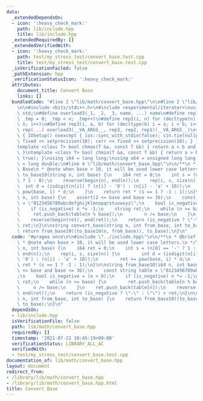 ```yaml
---
data:
  _extendedDependsOn:
  - icon: ':heavy_check_mark:'
    path: lib/include.hpp
    title: lib/include.hpp
  _extendedRequiredBy: []
  _extendedVerifiedWith:
  - icon: ':heavy_check_mark:'
    path: test/my_stress_test/convert_base.test.cpp
    title: test/my_stress_test/convert_base.test.cpp
  _isVerificationFailed: false
  _pathExtension: hpp
  _verificationStatusIcon: ':heavy_check_mark:'
  attributes:
    document_title: Convert Base
    links: []
  bundledCode: "#line 2 \"lib/math/convert_base.hpp\"\n\n#line 2 \"lib/include.hpp\"\
    \n\n#include <bits/stdc++.h>\n#include <experimental/iterator>\nusing namespace\
    \ std;\n#define overload3(_1, _2, _3, name, ...) name\n#define rep1(n) for (decltype(n)\
    \ _tmp = 0; _tmp < n; _tmp++)\n#define rep2(i, n) for (decltype(n) i = 0; i <\
    \ n; i++)\n#define rep3(i, a, b) for (decltype(b) i = a; i < b; i++)\n#define\
    \ rep(...) overload3(__VA_ARGS__, rep3, rep2, rep1)(__VA_ARGS__)\nstruct IOSetup\
    \ { IOSetup() noexcept { ios::sync_with_stdio(false); cin.tie(nullptr); cout <<\
    \ fixed << setprecision(10); cerr << fixed << setprecision(10); } } iosetup;\n\
    template <class T> bool chmax(T &a, const T &b) { return a < b and (a = b, true);\
    \ }\ntemplate <class T> bool chmin(T &a, const T &b) { return a > b and (a = b,\
    \ true); }\nusing i64 = long long;\nusing u64 = unsigned long long;\nusing f64\
    \ = long double;\n#line 4 \"lib/math/convert_base.hpp\"\n\n/**\n * @brief Convert\
    \ Base\n * @note when base > 10, it will be used lower case letters.\n */\ni64\
    \ to_base10(string n, int base) {\n    i64 ret = 0;\n    int s = (n[0] == '-'\
    \ ? 1 : 0);\n    reverse(begin(n), end(n));\n    rep(i, s, size(n)) {\n      \
    \  int d = (isdigit(n[i]) ? (n[i] - '0') : (n[i] - 'a' + 10));\n        ret +=\
    \ pow(base, i) * d;\n    }\n    return ret * (s == 1 ? -1 : 1);\n}\n\nstring from_base10(i64\
    \ n, int base) {\n    assert(2 <= base and base <= 36);\n    const string table\
    \ = \"0123456789abcdefghijklmnopqrstuvwxyz\";\n    bool is_negative = (n < 0);\n\
    \    if (is_negative) n *= -1;\n    string ret;\n    while (n >= base) {\n   \
    \     ret.push_back(table[n % base]);\n        n /= base;\n    }\n    ret.push_back(table[n]);\n\
    \    reverse(begin(ret), end(ret));\n    return (is_negative ? \"-\" : \"\") +\
    \ ret;\n}\n\nstring convert_base(string n, int from_base, int to_base) {\n   \
    \ return from_base10((to_base10(n, from_base)), to_base);\n}\n"
  code: "#pragma once\n\n#include \"../include.hpp\"\n\n/**\n * @brief Convert Base\n\
    \ * @note when base > 10, it will be used lower case letters.\n */\ni64 to_base10(string\
    \ n, int base) {\n    i64 ret = 0;\n    int s = (n[0] == '-' ? 1 : 0);\n    reverse(begin(n),\
    \ end(n));\n    rep(i, s, size(n)) {\n        int d = (isdigit(n[i]) ? (n[i] -\
    \ '0') : (n[i] - 'a' + 10));\n        ret += pow(base, i) * d;\n    }\n    return\
    \ ret * (s == 1 ? -1 : 1);\n}\n\nstring from_base10(i64 n, int base) {\n    assert(2\
    \ <= base and base <= 36);\n    const string table = \"0123456789abcdefghijklmnopqrstuvwxyz\"\
    ;\n    bool is_negative = (n < 0);\n    if (is_negative) n *= -1;\n    string\
    \ ret;\n    while (n >= base) {\n        ret.push_back(table[n % base]);\n   \
    \     n /= base;\n    }\n    ret.push_back(table[n]);\n    reverse(begin(ret),\
    \ end(ret));\n    return (is_negative ? \"-\" : \"\") + ret;\n}\n\nstring convert_base(string\
    \ n, int from_base, int to_base) {\n    return from_base10((to_base10(n, from_base)),\
    \ to_base);\n}\n"
  dependsOn:
  - lib/include.hpp
  isVerificationFile: false
  path: lib/math/convert_base.hpp
  requiredBy: []
  timestamp: '2021-07-21 10:45:19+09:00'
  verificationStatus: LIBRARY_ALL_AC
  verifiedWith:
  - test/my_stress_test/convert_base.test.cpp
documentation_of: lib/math/convert_base.hpp
layout: document
redirect_from:
- /library/lib/math/convert_base.hpp
- /library/lib/math/convert_base.hpp.html
title: Convert Base
---
```

